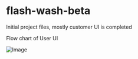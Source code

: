 # flash-wash-beta
Initial project files, mostly customer UI is completed

Flow chart of User UI

![Image](../master/src/assets/UML.png?raw-true)
